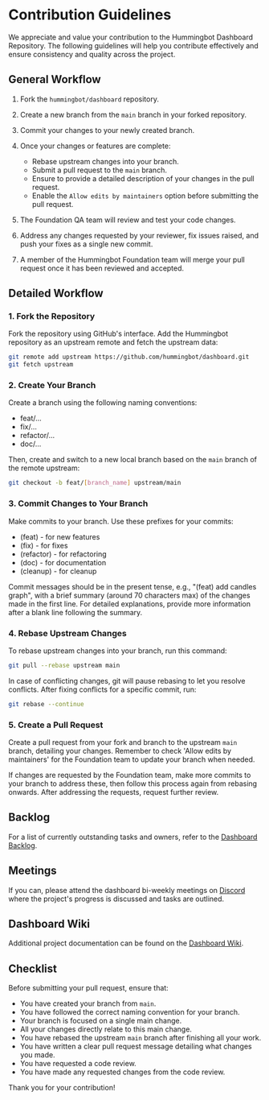 # Contribution Guidelines

We appreciate and value your contribution to the Hummingbot Dashboard Repository. The following guidelines will help you contribute effectively and ensure consistency and quality across the project.

## General Workflow

1. Fork the `hummingbot/dashboard` repository.
2. Create a new branch from the `main` branch in your forked repository.
3. Commit your changes to your newly created branch.
4. Once your changes or features are complete:

   - Rebase upstream changes into your branch.
   - Submit a pull request to the `main` branch.
   - Ensure to provide a detailed description of your changes in the pull request.
   - Enable the `Allow edits by maintainers` option before submitting the pull request.

5. The Foundation QA team will review and test your code changes.
6. Address any changes requested by your reviewer, fix issues raised, and push your fixes as a single new commit.
7. A member of the Hummingbot Foundation team will merge your pull request once it has been reviewed and accepted.

## Detailed Workflow

### 1. Fork the Repository

Fork the repository using GitHub's interface. Add the Hummingbot repository as an upstream remote and fetch the upstream data:

```bash
git remote add upstream https://github.com/hummingbot/dashboard.git
git fetch upstream
```

### 2. Create Your Branch

Create a branch using the following naming conventions:

- feat/...
- fix/...
- refactor/...
- doc/...

Then, create and switch to a new local branch based on the `main` branch of the remote upstream:

```bash
git checkout -b feat/[branch_name] upstream/main
```

### 3. Commit Changes to Your Branch

Make commits to your branch. Use these prefixes for your commits:

- (feat) - for new features
- (fix) - for fixes
- (refactor) - for refactoring
- (doc) - for documentation
- (cleanup) - for cleanup

Commit messages should be in the present tense, e.g., "(feat) add candles graph", with a brief summary (around 70 characters max) of the changes made in the first line. For detailed explanations, provide more information after a blank line following the summary.

### 4. Rebase Upstream Changes

To rebase upstream changes into your branch, run this command:

```bash
git pull --rebase upstream main
```

In case of conflicting changes, git will pause rebasing to let you resolve conflicts. After fixing conflicts for a specific commit, run:

```bash
git rebase --continue
```

### 5. Create a Pull Request

Create a pull request from your fork and branch to the upstream `main` branch, detailing your changes. Remember to check 'Allow edits by maintainers' for the Foundation team to update your branch when needed.

If changes are requested by the Foundation team, make more commits to your branch to address these, then follow this process again from rebasing onwards. After addressing the requests, request further review.

## Backlog

For a list of currently outstanding tasks and owners, refer to the [Dashboard Backlog](https://github.com/orgs/hummingbot/projects/14).

## Meetings

If you can, please attend the dashboard bi-weekly meetings on [Discord](https://discord.gg/hummingbot) where the project's progress is discussed and tasks are outlined.

## Dashboard Wiki

Additional project documentation can be found on the [Dashboard Wiki](https://github.com/hummingbot/dashboard/wiki).

## Checklist

Before submitting your pull request, ensure that:

- You have created your branch from `main`.
- You have followed the correct naming convention for your branch.
- Your branch is focused on a single main change.
- All your changes directly relate to this main change.
- You have rebased the upstream `main` branch after finishing all your work.
- You have written a clear pull request message detailing what changes you made.
- You have requested a code review.
- You have made any requested changes from the code review.

Thank you for your contribution!
